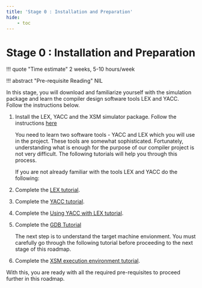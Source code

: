 ```yaml
---
title: 'Stage 0 : Installation and Preparation'
hide:
    - toc
---
```


# Stage 0 : Installation and Preparation

!!! quote "Time estimate"
    2 weeks, 5-10 hours/week

!!! abstract "Pre-requisite Reading"
    NIL

In this stage, you will download and familiarize yourself with the simulation package and learn
the compiler design software tools LEX and YACC. Follow the instructions below.

1. Install the LEX, YACC and the XSM simulator package. Follow the instructions [here](../install.md)

    You need to learn two software tools - YACC and LEX which you will use in the project.
    These tools are somewhat sophisticated. Fortunately, understanding what is enough for
    the purpose of our compiler project is not very difficult.
    The following tutorials will help you through this process.

    If you are not already familiar with the tools LEX and YACC do the following:

2. Complete the [LEX tutorial](../lex.md).

3. Complete the [YACC tutorial](../yacc.md).

4. Complete the [Using YACC with LEX tutorial](../ywl.md).

5. Complete the [GDB Tutorial](../gdb.md)

    The next step is to understand the target machine envionment. You must carefully go through the following tutorial before proceeding to the next stage of this roadmap.

6. Complete the [XSM execution environment tutorial](../xsm-environment-tut.md).

With this, you are ready with all the required pre-requisites to proceed further in this roadmap.
